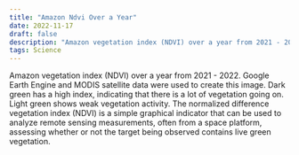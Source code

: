 ```yaml
---
title: "Amazon Ndvi Over a Year"
date: 2022-11-17
draft: false
description: "Amazon vegetation index (NDVI) over a year from 2021 - 2022."
tags: Science
---
```


Amazon vegetation index (NDVI) over a year from 2021 - 2022. Google Earth Engine and MODIS satellite data were used to create this image. Dark green has a high index, indicating that there is a lot of vegetation going on. Light green shows weak vegetation activity. The normalized difference vegetation index (NDVI) is a simple graphical indicator that can be used to analyze remote sensing measurements, often from a space platform, assessing whether or not the target being observed contains live green vegetation.